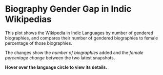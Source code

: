 <!--
.. title: Gender by Wikipedia Language
.. slug: gender-by-language
.. date: 2015-06-09 16:29:58 UTC+05:30
.. tags:
.. category:
.. link:
.. description:
.. type: text
.. template: gender_by_language.tmpl
-->

# Biography Gender Gap in Indic Wikipedias

This plot shows the Wikipedia in Indic Languages by number of gendered
biographies, and compares their number of gendered biographies to female
percentage of those biographies.

The changes show the *number of biographies* added and the *female percentage
change* between the two latest snapshots.

**Hover over the language circle to view its details.**
